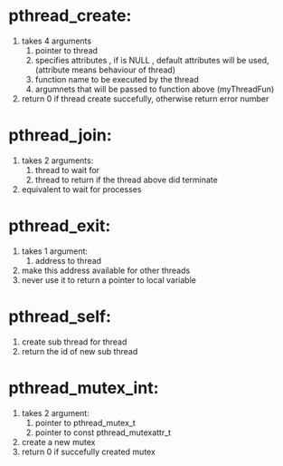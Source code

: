 
# pthread_create:
   1. takes 4 arguments
      1. pointer to thread
      2. specifies attributes , if is NULL , default attributes will be used, (attribute means behaviour of thread)
      3. function name to be executed by the thread 
      4. argumnets that will be passed to function above (myThreadFun)
   2. return 0 if thread create succefully, otherwise return error number

# pthread_join:
   1. takes 2 arguments:
      1. thread to wait for
      2. thread to return if the thread above did terminate
   2. equivalent to wait for processes

# pthread_exit: 
   1. takes 1 argument:
      1. address to thread
   2. make this address available for other threads
   3. never use it to return a pointer to local variable

# pthread_self:
   1. create sub thread for thread
   2. return the id of new sub thread

# pthread_mutex_int:
   1. takes 2 argument:
      1. pointer to pthread_mutex_t
      2. pointer to const pthread_mutexattr_t
   2. create a new mutex
   3. return 0 if succefully created mutex